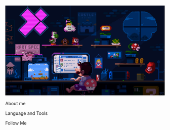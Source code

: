 ![Header](https://github.com/kensheesh/kensheesh/blob/main/assets/main.gif)

About me

Language and Tools

Follow Me
